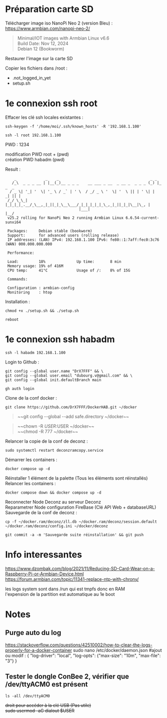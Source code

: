 # Préparation carte SD
Télécharger image iso NanoPi Neo 2 (version Bleu) :
https://www.armbian.com/nanopi-neo-2/
> Minimal/IOT images with Armbian Linux v6.6  
> Build Date: Nov 12, 2024  
> Debian 12 (Bookworm)  

Restaurer l'image sur la carte SD

Copier les fichiers dans /root :
* .not_logged_in_yet
* setup.sh

# 1e connexion ssh root
Effacer les clé ssh locales existantes :
```
ssh-keygen -f '/home/moi/.ssh/known_hosts' -R '192.168.1.100'
```
```
ssh -l root 192.168.1.100
```
PWD : 1234  
  
modification PWD root + (pwd)  
création PWD habadm (pwd) 

Result :
```
    _             _    _                                         _ _        
   /_\  _ _ _ __ | |__(_)__ _ _ _    __ ___ _ __  _ __ _  _ _ _ (_) |_ _  _ 
  / _ \| '_| '  \| '_ \ / _` | ' \  / _/ _ \ '  \| '  \ || | ' \| |  _| || |
 /_/ \_\_| |_|_|_|_.__/_\__,_|_||_|_\__\___/_|_|_|_|_|_\_,_|_||_|_|\__|\_, |
                                 |___|                                 |__/ 
 v25.2 rolling for NanoPi Neo 2 running Armbian Linux 6.6.54-current-sunxi64

 Packages:     Debian stable (bookworm)
 Support:      for advanced users (rolling release)
 IP addresses: (LAN) IPv4: 192.168.1.100 IPv6: fe80::1:7aff:fec0:3c76 (WAN) 000.000.000.000

 Performance:  

 Load:         18%           	Up time:       8 min	
 Memory usage: 19% of 416M   	
 CPU temp:     41°C           	Usage of /:    8% of 15G    	

 Commands: 

 Configuration : armbian-config
 Monitoring    : htop
```

Installation :
```
chmod +x ./setup.sh && ./setup.sh
```
```
reboot
```

# 1e connexion ssh habadm
```
ssh -l habadm 192.168.1.100
```

Login to Github :
```
git config --global user.name "DrX7FFF" && \
git config --global user.email "dubourg.v@gmail.com" && \
git config --global init.defaultBranch main
```
```
gh auth login
```

Clone de la conf docker :
```
git clone https://github.com/DrX7FFF/DockerHAB.git ~/docker
```
> ~~git config --global --add safe.directory ~/docker~~

> ~~chown -R $USER:$USER ~/docker~~  
> ~~chmod -R 777 ~/docker~~  

Relancer la copie de la conf de deconz :
```
sudo systemctl restart deconzramcopy.service
```

Démarrer les containers :
```
docker compose up -d
```
Réinstaller 1 élément de la palette (Tous les éléments sont réinstallés)  
Relancer les containers :
```
docker compose down && docker compose up -d
```
Reconnecter Node Deconz au serveur Deconz  
Reparametrer Node configuration FireBase (Clé API Web + databaseURL)  
Sauvegarde de la conf de deconz :
```
cp -f ~/docker.ram/deconz/zll.db ~/docker.ram/deconz/session.default ~/docker.ram/deconz/config.ini ~/docker/deconz
```
```
git commit -a -m 'Sauvegarde suite réinstallation' && git push
```

# Info interessantes
https://www.dzombak.com/blog/2021/11/Reducing-SD-Card-Wear-on-a-Raspberry-Pi-or-Armbian-Device.html  
https://forum.armbian.com/topic/11341-replace-ntp-with-chrony/

les logs system sont dans /run qui est tmpfs donc en RAM  
l'expension de la partition est automatique au 1e boot

# Notes
## Purge auto du log
https://stackoverflow.com/questions/42510002/how-to-clear-the-logs-properly-for-a-docker-container
sudo nano /etc/docker/daemon.json
	#ajout ou modif :
	{
	  "log-driver": "local",
	  "log-opts": {"max-size": "10m", "max-file": "3"}
	}

## Tester le dongle ConBee 2, vérifier que /dev/ttyACM0 est présent
```
ls -all /dev/ttyACM0  
```
~~droit pour accéder à la clé USB (Pas utile)~~  
~~sudo usermod -aG dialout $USER~~
